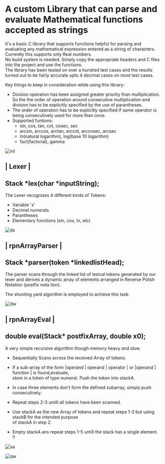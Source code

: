 # A custom Library that can parse and evaluate Mathematical functions accepted as strings 

It's a basic C library that supports functions helpful for parsing and evaluating any mathematical expression entered as a string of characters.  
Currently this supports only Real numbers.  
No build system is needed. Simply copy the appropriate headers and C files into the project and use the functions.  
The library has been tested on over a hundred test cases and the results turned out to be fairly accurate upto 4 decimal cases on most test cases.  
  
  
Key things to keep in consideration while using this library: 
 * Division operation has been assigned greater priority than multiplication. So the the order of operation around consecutive multiplication and division has to be explicitly specified by the use of parantheses.
 * The order of operation has to be explicitly specified if same operator is being consecutively used for more than once.
 * Supported funtions:
     * sin, cos, tan, cot, cosec, sec
     * arcsin, arccos, arctan, arccot, arccosec, arcsec
     * ln(natural logarithm), log(base 10 logarithm)
     * fact(factorial), gamma
   
![ml](https://github.com/AbhijitBaral/Math-Expressions-parser/blob/main/readmeContent/Project%20Inegration.drawio.png)  


| Lexer | 
---------
Stack *lex(char *inputString);  
-
The Lexer recognizes 4 different kinds of Tokens:  
  * Variable 'x'  
  * Decimal numerals
  * Parantheses
  * Elementary functions (sin, cos, ln, etc)
  
![ds](https://github.com/AbhijitBaral/Math-Expressions-parser/blob/main/readmeContent/Lexer.drawio.png)


| rpnArrayParser |  
------------------
Stack *parser(token *linkedlistHead);  
-
The parser scans through the linked list of lexical tokens generated by our lexer and
derives a dynamic array of elements arranged in Reverse Polish Notation (postfix nota
tion).  

The shunting yard algorithm is employed to achieve this task.   

![dw](https://github.com/AbhijitBaral/Math-Expressions-parser/blob/main/readmeContent/postfixParser.drawio.png)  


| rpnArrayEval |
----------------
double eval(Stack* postfixArray, double x0);
-

A very simple recursive algorithm though memory heavy and slow.  
* Sequentially Scans across the received Array of tokens.  

* If a sub-array of the form |operand | operand | operator | or |operand | function | is found,evaluate,    
  store in a token of type numeral. Push the token into stackA.  

* In case three elements don't form the defined subarray, simply push consecutively.  
  
* Repeat steps 2-3 untill all tokens have been scanned.  
  
* Use stackA as the new Array of tokens and repeat steps 1-3 but using stackB for the intended purpose  
  of stackA in step 2.  

* Empty stackA ans repeat steps 1-5 untill the stack has a single element. !!
   
![sa](https://github.com/AbhijitBaral/Math-Expressions-parser/blob/main/readmeContent/rpnArrayEval.drawio.png)  

![qw](https://github.com/AbhijitBaral/Math-Expressions-parser/blob/main/readmeContent/evalAlgo.drawio.png)  

  


